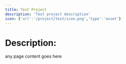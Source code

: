 ```yaml
---
title: Test Project
description: 'Test project description'
icon: {'url':'/project/test/icon.png','type':'asset'}
---
```

# Description:
any page content goes here